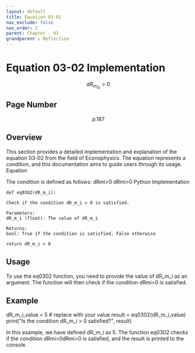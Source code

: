 ```yaml
---
layout: default
title: Equation 03-02 
nav_exclude: false
nav_order: 2
parent: Chapter - 03
grandparent : Reflection
---
```

# Equation 03-02 Implementation
$$ \mathrm{d}R_{m_{\left(i\right)}} > 0 \tag{3-02} $$

## Page Number 

$$p.187$$

## Overview

This section provides a detailed implementation and explanation of the equation 03-02 from the field of Econophysics. The equation represents a condition, and this documentation aims to guide users through its usage.
Equation

The condition is defined as follows:
dRmi>0
dRmi​​>0
Python Implementation


    def eq0302(dR_m_i):
    
    Check if the condition dR_m_i > 0 is satisfied.

    Parameters:
    dR_m_i (float): The value of dR_m_i

    Returns:
    bool: True if the condition is satisfied, False otherwise
    
    return dR_m_i > 0

## Usage

To use the eq0302 function, you need to provide the value of dR_m_i as an argument. 
The function will then check if the condition dRmi>0 is satisfied.

## Example

  dR_m_i_value = 5  # replace with your value
  result = eq0302(dR_m_i_value)
  print("Is the condition dR_m_i > 0 satisfied?", result)

In this example, we have defined dR_m_i as 5. The function eq0302 checks if the condition dRmi>0dRmi​​>0 is satisfied, and the result is printed to the console.
